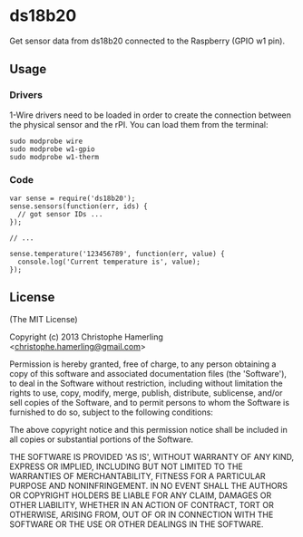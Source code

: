 # ds18b20

Get sensor data from ds18b20 connected to the Raspberry (GPIO w1 pin).

## Usage

### Drivers

1-Wire drivers need to be loaded in order to create the connection between the physical sensor and the rPI.
You can load them from the terminal:

    sudo modprobe wire
    sudo modprobe w1-gpio
    sudo modprobe w1-therm

### Code

    var sense = require('ds18b20');
    sense.sensors(function(err, ids) {
      // got sensor IDs ...
    });

    // ...

    sense.temperature('123456789', function(err, value) {
      console.log('Current temperature is', value);
    });

## License

(The MIT License)

Copyright (c) 2013 Christophe Hamerling &lt;christophe.hamerling@gmail.com&gt;

Permission is hereby granted, free of charge, to any person obtaining
a copy of this software and associated documentation files (the
'Software'), to deal in the Software without restriction, including
without limitation the rights to use, copy, modify, merge, publish,
distribute, sublicense, and/or sell copies of the Software, and to
permit persons to whom the Software is furnished to do so, subject to
the following conditions:

The above copyright notice and this permission notice shall be
included in all copies or substantial portions of the Software.

THE SOFTWARE IS PROVIDED 'AS IS', WITHOUT WARRANTY OF ANY KIND,
EXPRESS OR IMPLIED, INCLUDING BUT NOT LIMITED TO THE WARRANTIES OF
MERCHANTABILITY, FITNESS FOR A PARTICULAR PURPOSE AND NONINFRINGEMENT.
IN NO EVENT SHALL THE AUTHORS OR COPYRIGHT HOLDERS BE LIABLE FOR ANY
CLAIM, DAMAGES OR OTHER LIABILITY, WHETHER IN AN ACTION OF CONTRACT,
TORT OR OTHERWISE, ARISING FROM, OUT OF OR IN CONNECTION WITH THE
SOFTWARE OR THE USE OR OTHER DEALINGS IN THE SOFTWARE.
